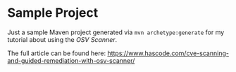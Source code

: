 # Sample Project

Just a sample Maven project generated via `mvn archetype:generate` for my tutorial about using the *OSV Scanner*.

The full article can be found here: https://www.hascode.com/cve-scanning-and-guided-remediation-with-osv-scanner/